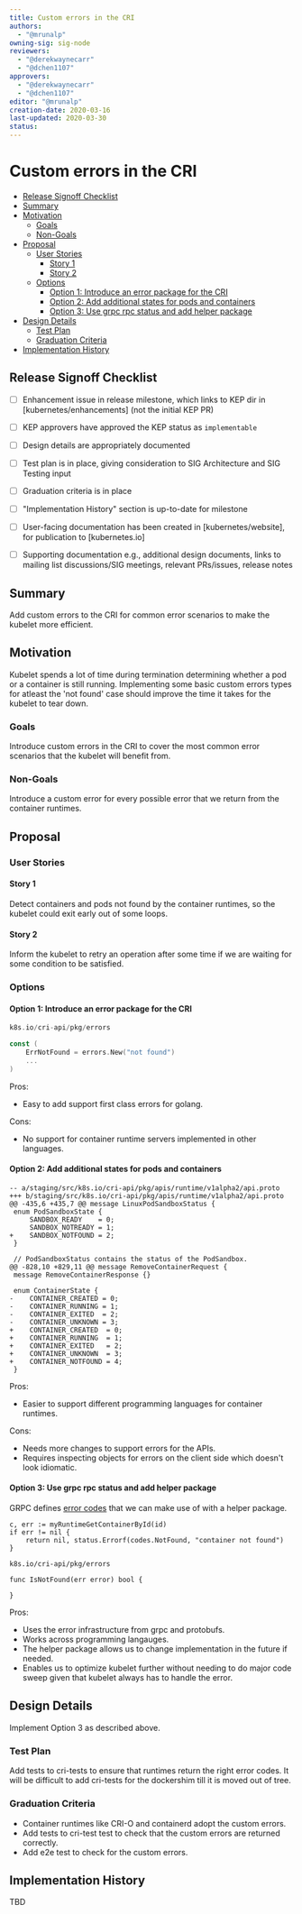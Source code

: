 ```yaml
---
title: Custom errors in the CRI
authors:
  - "@mrunalp"
owning-sig: sig-node
reviewers:
  - "@derekwaynecarr"
  - "@dchen1107"
approvers:
  - "@derekwaynecarr"
  - "@dchen1107"
editor: "@mrunalp"
creation-date: 2020-03-16
last-updated: 2020-03-30
status: 
---
```

# Custom errors in the CRI
<!-- toc -->
- [Release Signoff Checklist](#release-signoff-checklist)
- [Summary](#summary)
- [Motivation](#motivation)
  - [Goals](#goals)
  - [Non-Goals](#non-goals)
- [Proposal](#proposal)
  - [User Stories](#user-stories)
    - [Story 1](#story-1)
    - [Story 2](#story-2)
  - [Options](#options)
    - [Option 1: Introduce an error package for the CRI](#option-1-introduce-an-error-package-for-the-cri)
    - [Option 2: Add additional states for pods and containers](#option-2-add-additional-states-for-pods-and-containers)
    - [Option 3: Use grpc rpc status and add helper package](#option-3-use-grpc-rpc-status-and-add-helper-package)
- [Design Details](#design-details)
  - [Test Plan](#test-plan)
  - [Graduation Criteria](#graduation-criteria)
- [Implementation History](#implementation-history)
<!-- /toc -->

## Release Signoff Checklist
- [ ] Enhancement issue in release milestone, which links to KEP dir in [kubernetes/enhancements] (not the initial KEP PR)
- [ ] KEP approvers have approved the KEP status as `implementable`
- [ ] Design details are appropriately documented
- [ ] Test plan is in place, giving consideration to SIG Architecture and SIG Testing input
- [ ] Graduation criteria is in place
- [ ] "Implementation History" section is up-to-date for milestone
- [ ] User-facing documentation has been created in [kubernetes/website], for publication to [kubernetes.io]
- [ ] Supporting documentation e.g., additional design documents, links to mailing list discussions/SIG meetings, relevant PRs/issues, release notes


## Summary
Add custom errors to the CRI for common error scenarios to make the kubelet 
more efficient.

## Motivation
Kubelet spends a lot of time during termination determining whether a pod or a 
container is still running. Implementing some basic custom errors types for
atleast the 'not found' case should improve the time it takes for the kubelet
to tear down.

### Goals
Introduce custom errors in the CRI to cover the most common error scenarios
that the kubelet will benefit from.

### Non-Goals
Introduce a custom error for every possible error that we return from
the container runtimes.

## Proposal

### User Stories

#### Story 1
Detect containers and pods not found by the container runtimes, so the kubelet could exit
early out of some loops.

#### Story 2
Inform the kubelet to retry an operation after some time if we are waiting for
some condition to be satisfied.

### Options

#### Option 1: Introduce an error package for the CRI
```go
k8s.io/cri-api/pkg/errors

const (
    ErrNotFound = errors.New("not found")
    ...
)
```

Pros:
- Easy to add support first class errors for golang.

Cons:
- No support for container runtime servers implemented in other languages.

#### Option 2: Add additional states for pods and containers
```
-- a/staging/src/k8s.io/cri-api/pkg/apis/runtime/v1alpha2/api.proto
+++ b/staging/src/k8s.io/cri-api/pkg/apis/runtime/v1alpha2/api.proto
@@ -435,6 +435,7 @@ message LinuxPodSandboxStatus {
 enum PodSandboxState {
     SANDBOX_READY    = 0;
     SANDBOX_NOTREADY = 1;
+    SANDBOX_NOTFOUND = 2;
 }
 
 // PodSandboxStatus contains the status of the PodSandbox.
@@ -828,10 +829,11 @@ message RemoveContainerRequest {
 message RemoveContainerResponse {}
 
 enum ContainerState {
-    CONTAINER_CREATED = 0;
-    CONTAINER_RUNNING = 1;
-    CONTAINER_EXITED  = 2;
-    CONTAINER_UNKNOWN = 3;
+    CONTAINER_CREATED  = 0;
+    CONTAINER_RUNNING  = 1;
+    CONTAINER_EXITED   = 2;
+    CONTAINER_UNKNOWN  = 3;
+    CONTAINER_NOTFOUND = 4;
 }
```

Pros:
- Easier to support different programming languages for container runtimes.

Cons:
- Needs more changes to support errors for the APIs. 
- Requires inspecting objects for errors on the client side which doesn't
  look idiomatic.

#### Option 3: Use grpc rpc status and add helper package
GRPC defines [error codes](https://github.com/grpc/grpc/blob/master/doc/statuscodes.md)
that we can make use of with a helper package.

```
c, err := myRuntimeGetContainerById(id)
if err != nil {
    return nil, status.Errorf(codes.NotFound, "container not found")
}

k8s.io/cri-api/pkg/errors

func IsNotFound(err error) bool {

}

```

Pros:
- Uses the error infrastructure from grpc and protobufs.
- Works across programming langauges.
- The helper package allows us to change implementation in the future
  if needed.
- Enables us to optimize kubelet further without needing to do major code
  sweep given that kubelet always has to handle the error.


## Design Details
Implement Option 3 as described above.

### Test Plan
Add tests to cri-tests to ensure that runtimes return the right error codes.
It will be difficult to add cri-tests for the dockershim till it is moved
out of tree.


### Graduation Criteria

- Container runtimes like CRI-O and containerd adopt the custom errors.
- Add tests to cri-test test to check that the custom errors are returned correctly.
- Add e2e test to check for the custom errors.

## Implementation History
TBD
